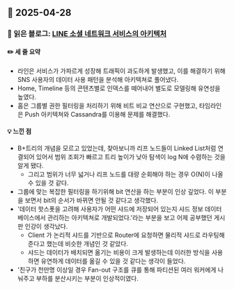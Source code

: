 ## 📅 2025-04-28
### 📖 읽은 블로그: [LINE 소셜 네트워크 서비스의 아키텍처](https://d2.naver.com/helloworld/809802)
#### ✏️ 세 줄 요약
- 라인은 서비스가 가파르게 성장해 트래픽이 과도하게 발생했고, 이를 해결하기 위해 SNS 사용자의 데이터 사용 패턴을 분석해 아키텍쳐로 풀어냈다.
- Home, Timeline 등의 콘텐츠별로 인덱스를 떼어내어 별도로 모델링해 유연성을 높였다. 
- 홈은 그룹별 권한 필터링을 처리하기 위해 비트 비교 연산으로 구현했고, 타임라인은 Push 아키텍쳐와 Cassandra를 이용해 문제를 해결했다.
#### 💡 느낀 점
- B+트리의 개념을 모르고 있었는데, 찾아보니까 리프 노드들이 Linked List처럼 연결되어 있어서 범위 조회가 빠르고 트리 높이가 낮아 탐색이 log N에 수렴하는 것을 알게 됐다.
  - 그리고 범위가 너무 넓거나 리프 노드를 대량 순회해야 하는 경우 O(N)이 나올 수 있을 것 같다.
- 그룹에 맞는 복잡한 필터링을 하기위해 bit 연산을 하는 부분이 인상 깊었다. 이 부분을 보면서 bit의 순서가 바뀌면 안될 것 같다고 생각했다.
- '데이터 핫스폿을 고려해 사용자가 어떤 샤드에 저장되어 있는지 샤드 정보 데이터베이스에서 관리하는 아키텍쳐로 개발되었다.'라는 부분을 보고 어제 공부했던 게시판 인강이 생각났다.
  - Client 가 논리적 샤드를 기반으로 Router에 요청하면 물리적 샤드로 라우팅해준다고 했는데 비슷한 개념인 것 같았다. 
  - 샤드는 데이터가 배치되면 옮기는 비용이 크게 발생하는데 이러한 방식을 사용하면 유연하게 데이터를 옮길 수 있을 것 같다는 생각이 들었다.
- '친구가 천만명 이상일 경우 Fan-out 구조를 큐를 통해 파티션된 여러 워커에게 나눠주고 부하를 분산시키는 부분이 인상적이였다.

